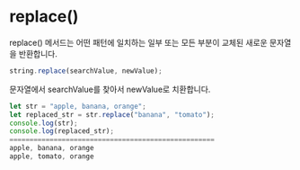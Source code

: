# replace()

replace() 메서드는 어떤 패턴에 일치하는 일부 또는 모든 부분이 교체된 새로운 문자열을 반환합니다.

```js
string.replace(searchValue, newValue);
```

문자열에서 searchValue를 찾아서 newValue로 치환합니다.

```js
let str = "apple, banana, orange";
let replaced_str = str.replace("banana", "tomato");
console.log(str);
console.log(replaced_str);
===================================================
apple, banana, orange
apple, tomato, orange
```
